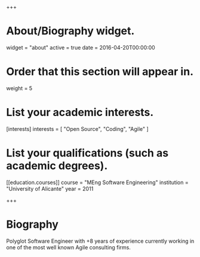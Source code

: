 +++
# About/Biography widget.
widget = "about"
active = true
date = 2016-04-20T00:00:00

# Order that this section will appear in.
weight = 5

# List your academic interests.
[interests]
  interests = [
    "Open Source",
    "Coding",
    "Agile"
  ]

# List your qualifications (such as academic degrees).
[[education.courses]]
  course = "MEng Software Engineering"
  institution = "University of Alicante"
  year = 2011
 
+++

# Biography

Polyglot Software Engineer with +8 years of experience currently working in one of the most well known Agile consulting firms.
